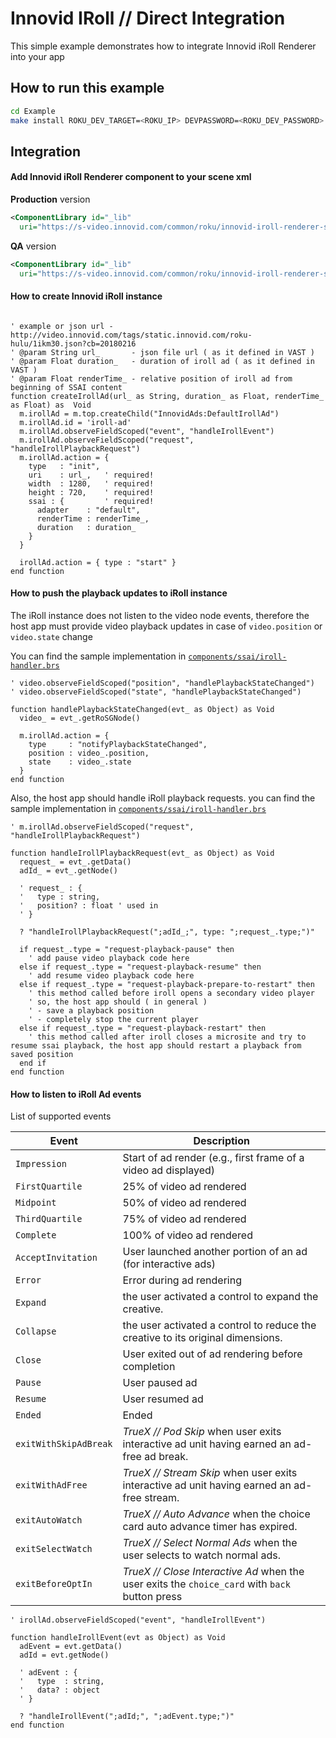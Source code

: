 Innovid IRoll // Direct Integration
===================================

This simple example demonstrates how to integrate Innovid iRoll Renderer into your app

## How to run this example
```bash
cd Example
make install ROKU_DEV_TARGET=<ROKU_IP> DEVPASSWORD=<ROKU_DEV_PASSWORD>
```

## Integration

#### Add Innovid iRoll Renderer component to your scene xml

**Production** version
```xml
<ComponentLibrary id="_lib"
  uri="https://s-video.innovid.com/common/roku/innovid-iroll-renderer-sg.pkg" />
```

**QA** version
```xml
<ComponentLibrary id="_lib"
  uri="https://s-video.innovid.com/common/roku/innovid-iroll-renderer-sg-qa.pkg" />
```

#### How to create Innovid iRoll instance
```brightscript

' example or json url - http://video.innovid.com/tags/static.innovid.com/roku-hulu/1ikm30.json?cb=20180216
' @param String url_       - json file url ( as it defined in VAST )
' @param Float duration_   - duration of iroll ad ( as it defined in VAST )
' @param Float renderTime_ - relative position of iroll ad from beginning of SSAI content
function createIrollAd(url_ as String, duration_ as Float, renderTime_ as Float) as  Void
  m.irollAd = m.top.createChild("InnovidAds:DefaultIrollAd")
  m.irollAd.id = 'iroll-ad'
  m.irollAd.observeFieldScoped("event", "handleIrollEvent")
  m.irollAd.observeFieldScoped("request", "handleIrollPlaybackRequest")
  m.irollAd.action = {
    type   : "init",
    uri    : url_,   ' required!
    width  : 1280,   ' required!
    height : 720,    ' required!
    ssai : {         ' required!
      adapter    : "default",
      renderTime : renderTime_,
      duration   : duration_
    }
  }

  irollAd.action = { type : "start" }
end function
```

#### How to push the playback updates to iRoll instance
The iRoll instance does not listen to the video node events, therefore the host app must provide video playback updates in case of `video.position` or `video.state` change

You can find the sample implementation in [`components/ssai/iroll-handler.brs`][ssai_example_injecting_video_events]

```brightscript
' video.observeFieldScoped("position", "handlePlaybackStateChanged")
' video.observeFieldScoped("state", "handlePlaybackStateChanged")

function handlePlaybackStateChanged(evt_ as Object) as Void
  video_ = evt_.getRoSGNode()

  m.irollAd.action = {
    type     : "notifyPlaybackStateChanged",
    position : video_.position,
    state    : video_.state
  }
end function
```

Also, the host app should handle iRoll playback requests.
you can find the sample implementation in [`components/ssai/iroll-handler.brs`][ssai_example_handling_playback_requests]

```brightscript
' m.irollAd.observeFieldScoped("request", "handleIrollPlaybackRequest")

function handleIrollPlaybackRequest(evt_ as Object) as Void
  request_ = evt_.getData()
  adId_ = evt_.getNode()

  ' request_ : {
  '   type : string,
  '   position? : float ' used in
  ' }

  ? "handleIrollPlaybackRequest(";adId_;", type: ";request_.type;")"

  if request_.type = "request-playback-pause" then
    ' add pause video playback code here
  else if request_.type = "request-playback-resume" then
    ' add resume video playback code here
  else if request_.type = "request-playback-prepare-to-restart" then
    ' this method called before iroll opens a secondary video player
    ' so, the host app should ( in general )
    ' - save a playback position
    ' - completely stop the current player
  else if request_.type = "request-playback-restart" then
    ' this method called after iroll closes a microsite and try to resume ssai playback, the host app should restart a playback from saved position
  end if  
end function
```

#### How to listen to iRoll Ad events
List of supported events

| Event              | Description                               |
| ------------------ | ----------------------------------------- |
| `Impression`       | Start of ad render (e.g., first frame of a video ad displayed)
| `FirstQuartile`    | 25% of video ad rendered
| `Midpoint`         | 50% of video ad rendered
| `ThirdQuartile`    | 75% of video ad rendered
| `Complete`         | 100% of video ad rendered
| `AcceptInvitation` | User launched another portion of an ad (for interactive ads)
| `Error`            | Error during ad rendering
| `Expand`           | the user activated a control to expand the creative.
| `Collapse`         | the user activated a control to reduce the creative to its original dimensions.
| `Close`            | User exited out of ad rendering before completion
| `Pause`            | User paused ad
| `Resume`           | User resumed ad
| `Ended`            | Ended
| `exitWithSkipAdBreak` | *TrueX // Pod Skip* when user exits interactive ad unit having earned an ad-free ad break.
| `exitWithAdFree`      | *TrueX // Stream Skip* when user exits interactive ad unit having earned an ad-free stream.
| `exitAutoWatch`       | *TrueX // Auto Advance* when the choice card auto advance timer has expired.
| `exitSelectWatch`     | *TrueX // Select Normal Ads*  when the user selects to watch normal ads.
| `exitBeforeOptIn`     | *TrueX // Close Interactive Ad* when the user exits the `choice_card` with `back` button press

```brightscript
' irollAd.observeFieldScoped("event", "handleIrollEvent")

function handleIrollEvent(evt as Object) as Void
  adEvent = evt.getData()
  adId = evt.getNode()

  ' adEvent : {
  '   type  : string,
  '   data? : object
  ' }

  ? "handleIrollEvent(";adId;", ";adEvent.type;")"
end function
```

[ssai_example_injecting_video_events]: https://github.com/Innovid/innovid-ctv-roku-integration/blob/master/Example/components/ssai/simple-ssai-video-playback.brs#L95
[ssai_example_handling_playback_requests]: https://github.com/Innovid/innovid-ctv-roku-integration/blob/master/Example/components/ssai/iroll-handler.brs#L77
